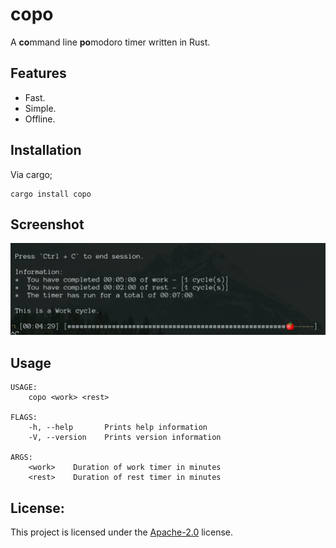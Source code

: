 # copo
A **co**mmand line **po**modoro timer written in Rust.

## Features
 *  Fast.
 *  Simple.
 *  Offline.
 
## Installation
Via cargo;
```
cargo install copo
```

## Screenshot
![copo example](example.png)

## Usage
```
USAGE:
    copo <work> <rest>

FLAGS:
    -h, --help       Prints help information
    -V, --version    Prints version information

ARGS:
    <work>    Duration of work timer in minutes
    <rest>    Duration of rest timer in minutes
```

## License:
This project is licensed under the [Apache-2.0](LICENSE.md) license.
